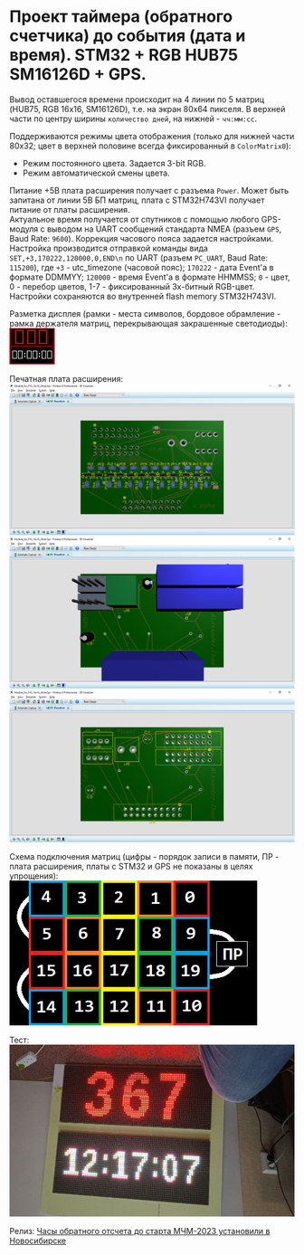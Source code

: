 # Проект таймера (обратного счетчика) до события (дата и время). STM32 + RGB HUB75 SM16126D + GPS.  
Вывод оставшегося времени происходит на 4 линии по 5 матриц (HUB75, RGB 16x16, SM16126D), т.е. на экран 80x64 пикселя. В верхней части по центру ширины `количество дней`, на нижней - `чч:мм:сс`.  

Поддерживаются режимы цвета отображения (только для нижней части 80x32; цвет в верхней половине всегда фиксированный в `ColorMatrix0`):  
- Режим постоянного цвета. Задается 3-bit RGB.  
- Режим автоматической смены цвета.    

Питание +5В плата расширения получает с разъема `Power`. Может быть запитана от линии 5В БП матриц, плата с STM32H743VI получает питание от платы расширения.  
Актуальное время получается от спутников с помощью любого GPS-модуля с выводом на UART сообщений стандарта NMEA (разъем `GPS`, Baud Rate: `9600`). Коррекция часового пояса задается настройками.  
Настройка производится отправкой команды вида `SET,+3,170222,120000,0,END\n` по UART (разъем `PC_UART`, Baud Rate: `115200`), где `+3` - utc_timezone (часовой пояс); `170222` - дата Event'а в формате DDMMYY; `120000` - время Event'а в формате HHMMSS; `0` - цвет, 0 - перебор цветов, 1-7 - фиксированный 3х-битный RGB-цвет. Настройки сохраняются во внутренней flash memory STM32H743VI.  

Разметка дисплея (рамки - места символов, бордовое обрамление - рамка держателя матриц, перекрывающая закрашенные светодиоды):  
![Разметка дисплея. Размер 1 к 1.](https://github.com/AlexanderChad/STM32H743VI_Countdown/blob/2_color_80x64/display_5x4_markup.png "Размер 1 к 1")

Печатная плата расширения:
![Плата расширения. Вид снизу, с компонентами.](https://github.com/AlexanderChad/STM32H743VI_Countdown/blob/main/pcb_b.png)
![Плата расширения. Вид сверху, с компонентами.](https://github.com/AlexanderChad/STM32H743VI_Countdown/blob/main/pcb_f.png)
![Плата расширения. Вид сверху, без компонентов.](https://github.com/AlexanderChad/STM32H743VI_Countdown/blob/main/pcb_f_nc.png)  

Схема подключения матриц (цифры - порядок записи в памяти, ПР - плата расширения, платы с STM32 и GPS не показаны в целях упрощения):  
![Порядок записи и схема подключения матриц.](https://github.com/AlexanderChad/STM32H743VI_Countdown/blob/main/display_5x4_addr.png)  

Тест:
![Финальный вид.](https://github.com/AlexanderChad/STM32H743VI_Countdown/blob/2_color_80x64/final_view.png)  

Релиз: [Часы обратного отсчета до старта МЧМ-2023 установили в Новосибирске](https://vk.com/wall-188530631_398)
